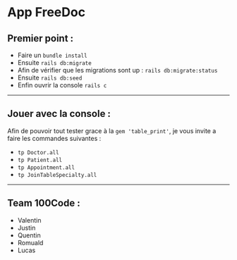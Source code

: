 # App FreeDoc

## Premier point :

- Faire un `bundle install`
- Ensuite `rails db:migrate`
- Afin de vérifier que les migrations sont up : `rails db:migrate:status`
- Ensuite `rails db:seed`
- Enfin ouvrir la console `rails c`


<hr>


## Jouer avec la console :

Afin de pouvoir tout tester grace à la `gem 'table_print'`, je vous invite a faire les commandes suivantes :

- `tp Doctor.all`
- `tp Patient.all`
- `tp Appointment.all`
- `tp JoinTableSpecialty.all`


<hr>


## Team 100Code :

- Valentin
- Justin
- Quentin
- Romuald
- Lucas
